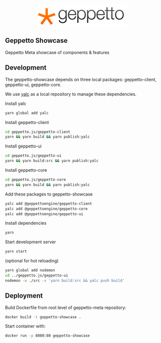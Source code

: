 <p align="center">
  <img src="https://github.com/tarelli/bucket/blob/master/geppetto%20logo.png?raw=true" alt="Geppetto logo"/>
</p>

## Geppetto Showcase

Geppetto Meta showcase of components & features

## Development

The geppetto-showcase depends on three local packages: geppetto-client, geppetto-ui, geppetto-core.

We use [yalc](https://github.com/wclr/yalc) as a local repository to manage these dependencies.

Install yalc
```bash
yarn global add yalc
```

Install geppetto-client

```bash
cd geppetto.js/geppetto-client
yarn && yarn build && yarn publish:yalc
```

Install geppetto-ui

```bash
cd geppetto.js/geppetto-ui
yarn && yarn build:src && yarn publish:yalc
```

Install geppetto-core

```bash
cd geppetto.js/geppetto-core
yarn && yarn build && yarn publish:yalc
```

Add these packages to geppetto-showcase

```bash
yalc add @geppettoengine/geppetto-client
yalc add @geppettoengine/geppetto-core
yalc add @geppettoengine/geppetto-ui
```   

Install dependencies

```bash
yarn
```

Start development server

```bash
yarn start
```

(optional for hot reloading)

```bash
yarn global add nodemon
cd ../geppetto.js/geppetto-ui
nodemon -w ./src -x 'yarn build:src && yalc push build'
```

## Deployment

Build Dockerfile from root level of geppetto-meta repository:

```bash
docker build -t geppetto-showcase .
```

Start container with:

````bash
docker run -p 8080:80 geppetto-showcase 
````
